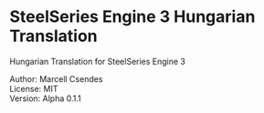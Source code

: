 # SteelSeries Engine 3 Hungarian Translation
Hungarian Translation for SteelSeries Engine 3

<p> Author: Marcell Csendes<br>
License: MIT<br>
Version: Alpha 0.1.1</p> 
